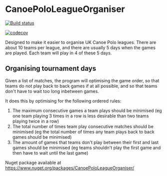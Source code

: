 # CanoePoloLeagueOrganiser

[![Build status](https://ci.appveyor.com/api/projects/status/kicld3r0y4bpxa7g?svg=true)](https://ci.appveyor.com/project/ceddlyburge/canoe-polo-league-organiser-backend)

[![codecov](https://codecov.io/gh/ceddlyburge/canoe-polo-league-organiser-backend/branch/master/graph/badge.svg)](https://codecov.io/gh/ceddlyburge/canoe-polo-league-organiser-backend)

Designed to make it easier to organise UK Canoe Polo leagues. There are about 10 teams per league, and there are usually 5 days when the games are played. Each team will play in 4 of these 5 days.

## Organising tournament days

Given a list of matches, the program will optimising the game order, so that teams do not play back to back games if at all possible, and so that teams don't have to wait too long inbetween games.

It does this by optimising for the following ordered rules:

1. The maximum consecutive games a team plays should be minimised (eg one team playing 3 times in a row is less desirable than two teams playing twice in a row)
2. The total number of times team play consecutive matches should be minimised (eg the total number of times any team plays back to back games should be minimised)
3. The amount of games that teams don't play between their first and last games should be minimised (eg teams shouldn't play the first game and then have to wait until the last game)

Nuget package available at https://www.nuget.org/packages/CanoePoloLeagueOrganiser/
